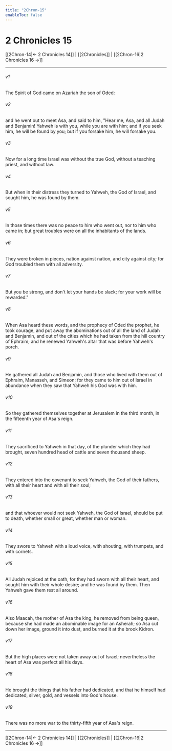 ```yaml
---
title: "2Chron-15"
enableToc: false
---
```


# 2 Chronicles 15

[[2Chron-14|← 2 Chronicles 14]] | [[2Chronicles]] | [[2Chron-16|2 Chronicles 16 →]]
***



###### v1 
The Spirit of God came on Azariah the son of Oded: 

###### v2 
and he went out to meet Asa, and said to him, "Hear me, Asa, and all Judah and Benjamin! Yahweh is with you, while you are with him; and if you seek him, he will be found by you; but if you forsake him, he will forsake you. 

###### v3 
Now for a long time Israel was without the true God, without a teaching priest, and without law. 

###### v4 
But when in their distress they turned to Yahweh, the God of Israel, and sought him, he was found by them. 

###### v5 
In those times there was no peace to him who went out, nor to him who came in; but great troubles were on all the inhabitants of the lands. 

###### v6 
They were broken in pieces, nation against nation, and city against city; for God troubled them with all adversity. 

###### v7 
But you be strong, and don't let your hands be slack; for your work will be rewarded." 

###### v8 
When Asa heard these words, and the prophecy of Oded the prophet, he took courage, and put away the abominations out of all the land of Judah and Benjamin, and out of the cities which he had taken from the hill country of Ephraim; and he renewed Yahweh's altar that was before Yahweh's porch. 

###### v9 
He gathered all Judah and Benjamin, and those who lived with them out of Ephraim, Manasseh, and Simeon; for they came to him out of Israel in abundance when they saw that Yahweh his God was with him. 

###### v10 
So they gathered themselves together at Jerusalem in the third month, in the fifteenth year of Asa's reign. 

###### v11 
They sacrificed to Yahweh in that day, of the plunder which they had brought, seven hundred head of cattle and seven thousand sheep. 

###### v12 
They entered into the covenant to seek Yahweh, the God of their fathers, with all their heart and with all their soul; 

###### v13 
and that whoever would not seek Yahweh, the God of Israel, should be put to death, whether small or great, whether man or woman. 

###### v14 
They swore to Yahweh with a loud voice, with shouting, with trumpets, and with cornets. 

###### v15 
All Judah rejoiced at the oath, for they had sworn with all their heart, and sought him with their whole desire; and he was found by them. Then Yahweh gave them rest all around. 

###### v16 
Also Maacah, the mother of Asa the king, he removed from being queen, because she had made an abominable image for an Asherah; so Asa cut down her image, ground it into dust, and burned it at the brook Kidron. 

###### v17 
But the high places were not taken away out of Israel; nevertheless the heart of Asa was perfect all his days. 

###### v18 
He brought the things that his father had dedicated, and that he himself had dedicated, silver, gold, and vessels into God's house. 

###### v19 
There was no more war to the thirty-fifth year of Asa's reign.

***
[[2Chron-14|← 2 Chronicles 14]] | [[2Chronicles]] | [[2Chron-16|2 Chronicles 16 →]]
